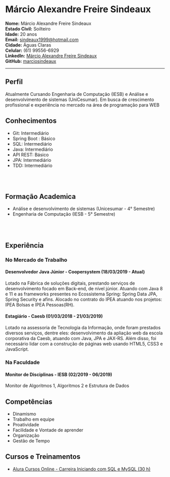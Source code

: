 # Márcio Alexandre Freire Sindeaux
**Nome:** Márcio Alexandre Freire Sindeaux<br>
**Estado Civil:** Soilteiro<br>
**Idade:** 20 anos<br>
**Email:** sindeaux1999@hotmail.com<br>
**Cidade:** Águas Claras<br>
**Celular:** (61) 99556-6929<br>
**LinkedIn:** [Márcio Alexandre Freire Sindeaux](https://www.linkedin.com/in/m%C3%A1rcio-alexandre-freire-sindeaux-799431148)<br>
**GitHub:** [marciosindeaux](https://github.com/marciosindeaux)<br>
___
## Perfil 
Atualmente Cursando Engenharia de Computação (IESB) e Análise e desenvolvimento de sistemas (UniCesumar). Em busca de crescimento profissional e experiência no mercado na área de programação para WEB

## Conhecimentos 
 * Git: Intermediário
 * Spring Boot : Básico
 * SQL: Intermediário
 * Java: Intermediário
 * API REST: Básico
 * JPA: Intermediário
 * TDD: Intermediário
<br>
<br>

## Formação Academica 
 * Análise e desenvolvimento de sistemas (Unicesumar - 4° Semestre)
 * Engenharia de Computação (IESB - 5° Semestre)
<br>
<br>

## Experiência
### No Mercado de Trabalho 
#### Desenvolvedor Java Júnior - Coopersystem (18/03/2019 - Atual)
Lotado na Fábrica de soluções digitais, prestando serviços de desenvolvimento focado em Back-end, de nível júnior. Atuando com Java 8 e 11 e as frameworks presentes no Ecossistema Spring: Spring Data JPA, Spring Security e afins. Alocado no contrato do IPEA atuando nos projetos: IPEA Bolsas e IPEA Pessoas(RH).

#### Estagiário - Caesb (01/03/2018 - 21/03/2019)
Lotado na assessoria de Tecnologia da Informação, onde foram prestados diversos serviços, dentre eles: desenvolvimento da apliação web da escola corporativa da Caesb, atuando com Java, JPA e JAX-RS. Além disso, foi necessário lidar com a construção de páginas web usando HTML5, CSS3 e JavaScript.
<br>

### Na Faculdade
#### Monitor de Disciplinas - IESB (02/2019 - 06/2019)
Monitor de Algoritmos 1, Algoritmos 2 e Estrutura de Dados 
<br>

## Competências
 * Dinamismo
 * Trabalho em equipe 
 * Proatividade
 * Facilidade e Vontade de aprender
 * Organização 
 * Gestão de Tempo

## Cursos e Treinamentos
 * [Alura Cursos Online - Carreira Iniciando com SQL e MySQL (30 h)](https://cursos.alura.com.br/user/sindeaux1999/career/iniciando-com-sql-e-mysql/certificate)

